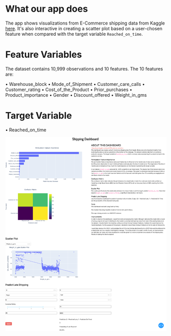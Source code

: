 # What our app does
The app shows visualizations from E-Commerce shipping data from Kaggle
[here](https://www.kaggle.com/prachi13/customer-analytics). It's also
interactive in creating a scatter plot based on a user-chosen feature when
compared with the target variable `Reached_on_time`. 

# Feature Variables
The dataset contains 10,999 observations and 10 features. The 10 features are:

• Warehouse_block
• Mode_of_Shipment
• Customer_care_calls
• Customer_rating
• Cost_of_the_Product
• Prior_purchases
• Product_importance
• Gender
• Discount_offered
• Weight_in_gms

# Target Variable
• Reached_on_time

![Home Screen](./shipping_dashboard.png "Home Screen")
